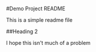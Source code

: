 #Demo Project README

This is a simple readme file

##Heading 2


I hope this isn't much of a problem
